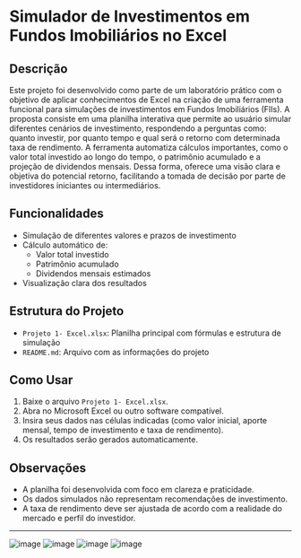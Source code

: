 # Simulador de Investimentos em Fundos Imobiliários no Excel

## Descrição

Este projeto foi desenvolvido como parte de um laboratório prático com o objetivo de aplicar conhecimentos de Excel na criação de uma ferramenta funcional para simulações de investimentos em Fundos Imobiliários (FIIs). A proposta consiste em uma planilha interativa que permite ao usuário simular diferentes cenários de investimento, respondendo a perguntas como: quanto investir, por quanto tempo e qual será o retorno com determinada taxa de rendimento. A ferramenta automatiza cálculos importantes, como o valor total investido ao longo do tempo, o patrimônio acumulado e a projeção de dividendos mensais. Dessa forma, oferece uma visão clara e objetiva do potencial retorno, facilitando a tomada de decisão por parte de investidores iniciantes ou intermediários.

## Funcionalidades

- Simulação de diferentes valores e prazos de investimento  
- Cálculo automático de:  
  - Valor total investido  
  - Patrimônio acumulado  
  - Dividendos mensais estimados  
- Visualização clara dos resultados

##  Estrutura do Projeto

- `Projeto 1- Excel.xlsx`: Planilha principal com fórmulas e estrutura de simulação  
- `README.md`: Arquivo com as informações do projeto

##  Como Usar

1. Baixe o arquivo `Projeto 1- Excel.xlsx`.
2. Abra no Microsoft Excel ou outro software compatível.
3. Insira seus dados nas células indicadas (como valor inicial, aporte mensal, tempo de investimento e taxa de rendimento).
4. Os resultados serão gerados automaticamente.

##  Observações

- A planilha foi desenvolvida com foco em clareza e praticidade.  
- Os dados simulados não representam recomendações de investimento.  
- A taxa de rendimento deve ser ajustada de acordo com a realidade do mercado e perfil do investidor.

---

![image](https://github.com/user-attachments/assets/7ab9d10d-30b4-4937-bbc7-1be33bf5f7bc)
 ![image](https://github.com/user-attachments/assets/8e3204a1-7416-4f22-8c6b-0bb04735a4f5)
 ![image](https://github.com/user-attachments/assets/b4943d18-042d-4eaa-9a58-4c048d417dd0)
 ![image](https://github.com/user-attachments/assets/28d7c270-8ad8-4b17-b504-1051a7e5693a)



